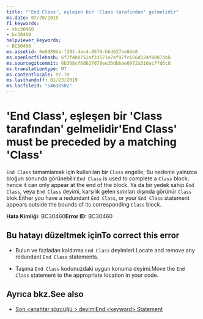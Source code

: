 ```yaml
---
title: "'End Class', eşleşen bir 'Class tarafından' gelmelidir"
ms.date: 07/20/2015
f1_keywords:
- vbc30460
- bc30460
helpviewer_keywords:
- BC30460
ms.assetid: 0e6989da-f281-4ac4-8579-b6d627be8de8
ms.openlocfilehash: 6f7f4b0752af33571e7af97fc656d124f0887bbb
ms.sourcegitcommit: 6b308cf6d627d78ee36dbbae8972a310ac7fd6c8
ms.translationtype: MT
ms.contentlocale: tr-TR
ms.lasthandoff: 01/23/2019
ms.locfileid: "54638502"
---
```

# <a name="end-class-must-be-preceded-by-a-matching-class"></a><span data-ttu-id="f27d1-102">'End Class', eşleşen bir 'Class tarafından' gelmelidir</span><span class="sxs-lookup"><span data-stu-id="f27d1-102">'End Class' must be preceded by a matching 'Class'</span></span>
<span data-ttu-id="f27d1-103">`End Class` tamamlamak için kullanılan bir `Class` engelle; Bu nedenle yalnızca bloğun sonunda görünebilir.</span><span class="sxs-lookup"><span data-stu-id="f27d1-103">`End Class` is used to complete a `Class` block; hence it can only appear at the end of the block.</span></span> <span data-ttu-id="f27d1-104">Ya da bir yedek sahip `End Class`, veya `End Class` deyimi, karşılık gelen sınırları dışında görünür `Class` blok.</span><span class="sxs-lookup"><span data-stu-id="f27d1-104">Either you have a redundant `End Class`, or your `End Class` statement appears outside the bounds of its corresponding `Class` block.</span></span>  
  
 <span data-ttu-id="f27d1-105">**Hata Kimliği:** BC30460</span><span class="sxs-lookup"><span data-stu-id="f27d1-105">**Error ID:** BC30460</span></span>  
  
## <a name="to-correct-this-error"></a><span data-ttu-id="f27d1-106">Bu hatayı düzeltmek için</span><span class="sxs-lookup"><span data-stu-id="f27d1-106">To correct this error</span></span>  
  
-   <span data-ttu-id="f27d1-107">Bulun ve fazladan kaldırma `End Class` deyimleri.</span><span class="sxs-lookup"><span data-stu-id="f27d1-107">Locate and remove any redundant `End Class` statements.</span></span>  
  
-   <span data-ttu-id="f27d1-108">Taşıma `End Class` kodunuzdaki uygun konuma deyimi.</span><span class="sxs-lookup"><span data-stu-id="f27d1-108">Move the `End Class` statement to the appropriate location in your code.</span></span>  
  
## <a name="see-also"></a><span data-ttu-id="f27d1-109">Ayrıca bkz.</span><span class="sxs-lookup"><span data-stu-id="f27d1-109">See also</span></span>
- [<span data-ttu-id="f27d1-110">Son \<anahtar sözcüğü > deyimi</span><span class="sxs-lookup"><span data-stu-id="f27d1-110">End \<keyword> Statement</span></span>](../../visual-basic/language-reference/statements/end-keyword-statement.md)
